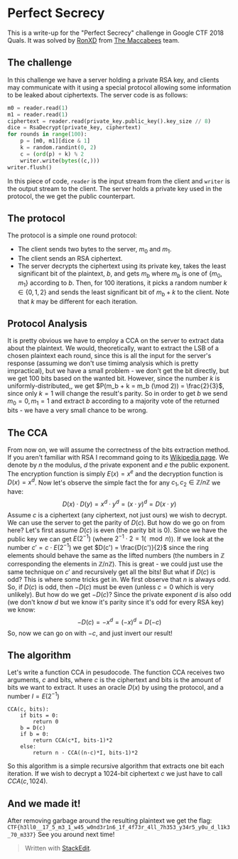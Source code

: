 ﻿
# Perfect Secrecy
This is a write-up for the "Perfect Secrecy" challenge in Google CTF 2018 Quals. It was solved by [RonXD](https://github.com/RonXD) from [The Maccabees](https://ctftime.org/team/60231) team.
## The challenge
In this challenge we have a server holding a private RSA key, and clients may communicate with it using a special protocol allowing some information to be leaked about ciphertexts.
The server code is as follows:
```python
m0 = reader.read(1)
m1 = reader.read(1)
ciphertext = reader.read(private_key.public_key().key_size // 8)
dice = RsaDecrypt(private_key, ciphertext)
for rounds in range(100):
	p = [m0, m1][dice & 1]
	k = random.randint(0, 2)
	c = (ord(p) + k) % 2
	writer.write(bytes((c,)))
writer.flush()
```
In this piece of code, ``reader`` is the input stream from the client and ``writer`` is the output stream to the client.
The server holds a private key used in the protocol, the we get the public counterpart.
## The protocol
The protocol is a simple one round protocol:

 - The client sends two bytes to the server, $m_0$ and $m_1$.
 - The client sends an RSA ciphertext.
 - The server decrypts the ciphertext using its private key, takes the least significant bit of the plaintext, $b$, and gets $m_b$ where $m_b$ is one of $\{m_0, m_1\}$ according to $b$. Then, for 100 iterations, it picks a random number $k \in \{0,1,2\}$ and sends the least significant bit of $m_b + k$ to the client. Note that $k$ may be different for each iteration.
## Protocol Analysis
It is pretty obvious we have to employ a CCA on the server to extract data about the plaintext. We would, theoretically, want to extract the LSB of a chosen plaintext each round, since this is all the input for the server's response (assuming we don't use timimg analysis which is pretty impractical), but we have a small problem - we don't get the bit directly, but we get 100 bits based on the wanted bit. However, since the number $k$ is uniformly-distributed,, we get $P(m_b + k = m_b (\mod 2)) = \frac{2}{3}$, since only $k = 1$ will change the result's parity. So in order to get $b$ we send $m_0 = 0, m_1 = 1$ and extract $b$ according to a majority vote of the returned bits - we have a very small chance to be wrong.
## The CCA
From now on, we will assume the correctness of the bits extraction method. If you aren't familiar with RSA I recommand going to its [Wikipedia page](https://en.wikipedia.org/wiki/RSA_%28cryptosystem%29).
We denote by $n$ the modulus, $d$ the private exponent and $e$ the public exponent. The encryption function is simply $E(x) = x^e$ and the decryption function is $D(x) = x^d$.
Now let's observe the simple fact the for any $c_1, c_2 \in \mathbb{Z}/n\mathbb{Z}$ we have:
$$
D(x) \cdot D(y) = x^d\cdot y^d = (x \cdot y)^d = D(x \cdot y)
$$
Assume $c$ is a ciphertext (any ciphertext, not just ours) we wish to decrypt. We can use the server to get the parity of $D(c)$. But how do we go on from here?
Let's first assume $D(c)$ is even (the parity bit is $0$). Since we have the public key we can get $E(2^{-1})$ (where $2^{-1} \cdot 2 = 1(\mod n)$). If we look at the number $c' = c \cdot E(2^{-1})$ we get $D(c') = \frac{D(c')}{2}$ since the ring elements should behave the same as the lifted numbers (the numbers in $\mathbb{Z}$ corresponding the elements in $\mathbb{Z}/n\mathbb{Z}$). This is great - we could just use the same technique on $c'$ and recursively get all the bits! But what if $D(c)$ is odd?
This is where some tricks get in. We first observe that $n$ is always odd. So, if $D(c)$ is odd, then $-D(c)$ must be even (unless $c = 0$ which is very unlikely). But how do we get $-D(c)$? Since the private exponent $d$ is also odd (we don't know $d$ but we know it's parity since it's odd for every RSA key) we know:
$$
-D(c) = -x^d = (-x)^d = D(-c)
$$
So, now we can go on with $-c$, and just invert our result!
## The algorithm
Let's write a function CCA in pesudocode. The function CCA receives two arguments, $c$ and bits, where $c$ is the ciphertext and bits is the amount of bits we want to extract. It uses an oracle $D(x)$ by using the protocol, and a number $I = E(2^{-1})$
```
CCA(c, bits):
	if bits = 0:
		return 0
	b = D(c)
	if b = 0:
		return CCA(c*I, bits-1)*2
	else:
		return n - CCA((n-c)*I, bits-1)*2
```
So this algorithm is a simple recursive algorithm that extracts one bit each iteration. If we wish to decrypt a 1024-bit ciphertext $c$ we just have to call $CCA(c, 1024)$.
## And we made it!
After removing garbage around the resulting plaintext we get the flag:
``CTF{h3ll0__17_5_m3_1_w45_w0nd3r1n6_1f_4f73r_4ll_7h353_y34r5_y0u_d_l1k3_70_m337}``
See you around next time!
> Written with [StackEdit](https://stackedit.io/).
